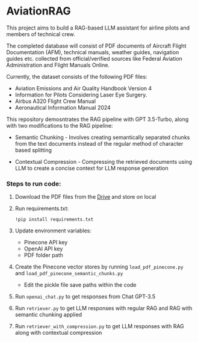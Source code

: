 # AviationRAG


This project aims to build a RAG-based LLM assistant for airline pilots and members of technical crew.


The completed database will consist of PDF documents of Aircraft Flight Documentation (AFM), technical manuals, weather guides, navigation guides etc. collected from official/verified sources like Federal Aviation Administration and Flight Manuals Online.

Currently, the dataset consists of the following PDF files:
   * Aviation Emissions and Air Quality Handbook Version 4
   * Information for Pilots Considering Laser Eye Surgery.
   * Airbus A320 Flight Crew Manual
   * Aeronautical Information Manual 2024


This repository demosntrates the RAG pipeline with GPT 3.5-Turbo, along with two modifications to the RAG pipeline:

* Semantic Chunking - Involves creating semantically separated chunks from the text documents instead of the regular method of character based splitting


* Contextual Compression - Compressing the retrieved documents using LLM to create a concise context for LLM response generation



### Steps to run code:


1. Download the PDF files from the [Drive](https://drive.google.com/drive/folders/1zKwDvTcqjksVpf6BcFKIgpq21fbXR7cU?usp=sharing) and store on local
    

2. Run requirements.txt:
   
   ```!pip install requirements.txt```


3. Update environment variables:
   * Pinecone API key
   * OpenAI API key
   * PDF folder path


4. Create the Pinecone vector stores by running ```load_pdf_pinecone.py ``` and ```load_pdf_pinecone_semantic_chunks.py ```
   * Edit the pickle file save paths within the code


5. Run ```openai_chat.py``` to get responses from Chat GPT-3.5


6. Run ```retriever.py``` to get LLM responses with regular RAG and RAG with semantic chunking applied


7. Run ```retriever_with_compression.py``` to get LLM responses with RAG along with contextual compression
